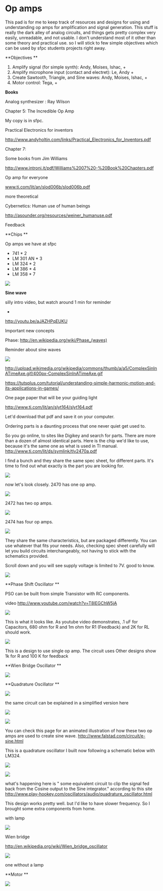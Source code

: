 # Op amps

This pad is for me to keep track of resources and designs for using and understanding op amps for amplification and signal generation. This stuff is really the dark alley of analog circuits, and things gets pretty complex very easily, unreadable, and not usable. I don't understand most of it other than some theory and practical use. so I will stick to few simple objectives which can be used by sfpc students projects right away. 

**Objectives **

1.  Amplify signal (for simple synth): Andy, Moises, Ishac, + 
2.  Amplify microphone input (contact and electret): Le, Andy + 
3.  Create Sawtooth, Triangle, and Sine waves: Andy, Moises, Ishac, +
4.  Motor control: Tega, + 

**Books**

Analog synthesizer : Ray Wilson

Chapter 5: The Incredible Op Amp

My copy is in sfpc. 

Practical Electronics for inventors 

[](http://www.andyholtin.com/links/Practical_Electronics_for_Inventors.pdf)http://www.andyholtin.com/links/Practical_Electronics_for_Inventors.pdf 

Chapter 7: 

Some books from Jim Williams 

[](http://www.introni.it/pdf/Williams%2007%20-%20Book%20Chapters.pdf)http://www.introni.it/pdf/Williams%2007%20-%20Book%20Chapters.pdf 

Op amp for everyone 

www.ti.com/lit/an/slod006b/slod006b.pdf

more theoretical

Cybernetics: Human use of human beings 

[](http://asounder.org/resources/weiner_humanuse.pdf)http://asounder.org/resources/weiner_humanuse.pdf 

Feedback 

**Chips **

Op amps we have at sfpc

*   741 * 2 
*   LM 301 AN * 3 
*   LM 324 * 2 
*   LM 386 * 4
*   LM 358 * 7 

![](https://hackpad-attachments.s3.amazonaws.com/hackpad.com_pUrFgJQucxm_p.77239_1384094138259_undefined)

**Sine wave**

silly intro video, but watch around 1 min for reminder 

*

[](http://youtu.be/aJAZHPqEUKU)http://youtu.be/aJAZHPqEUKU 

Important new concepts 

Phase: [](http://en.wikipedia.org/wiki/Phase_(waves))http://en.wikipedia.org/wiki/Phase_(waves) 

Reminder about sine waves

![](http://upload.wikimedia.org/wikipedia/commons/thumb/a/a5/ComplexSinInATimeAxe.gif/400px-ComplexSinInATimeAxe.gif)

[](http://upload.wikimedia.org/wikipedia/commons/thumb/a/a5/ComplexSinInATimeAxe.gif/400px-ComplexSinInATimeAxe.gif)http://upload.wikimedia.org/wikipedia/commons/thumb/a/a5/ComplexSinInATimeAxe.gif/400px-ComplexSinInATimeAxe.gif

[](https://tutsplus.com/tutorial/understanding-simple-harmonic-motion-and-its-applications-in-games/)https://tutsplus.com/tutorial/understanding-simple-harmonic-motion-and-its-applications-in-games/ 

One page paper that will be your guiding light 

[](http://www.ti.com/lit/an/slyt164/slyt164.pdf)http://www.ti.com/lit/an/slyt164/slyt164.pdf 

Let'd download that pdf and save it on your computer.

Ordering parts is a daunting process that one never quiet get used to. 

So you go online, to sites like Digikey and search for parts. There are more than a dozen of almost identical parts. Here is the chip we'd like to use, because it's the same one as what is used in TI manual.  [](http://www.ti.com/lit/ds/symlink/tlv2470a.pdf)http://www.ti.com/lit/ds/symlink/tlv2470a.pdf 

I find a bunch and they share the same spec sheet, for different parts. It's time to find out what exactly is the part you are looking for. 

![](https://hackpad-attachments.s3.amazonaws.com/hackpad.com_pUrFgJQucxm_p.77239_1384243480130_undefined)

now let's look closely. 2470 has one op amp. 

![](https://hackpad-attachments.s3.amazonaws.com/hackpad.com_pUrFgJQucxm_p.77239_1384243407717_undefined)

2472 has two op amps. 

![](https://hackpad-attachments.s3.amazonaws.com/hackpad.com_pUrFgJQucxm_p.77239_1384243543571_undefined)

2474 has four op amps. 

![](https://hackpad-attachments.s3.amazonaws.com/hackpad.com_pUrFgJQucxm_p.77239_1384243575930_undefined)

They share the same characteristics, but are packaged differently. You can use whatever that fits your needs. Also, checking spec sheet carefully will let you build circuits interchangeably, not having to stick with the schematics provided. 

Scroll down and you will see supply voltage is limited to 7V. good to know. 

![](https://hackpad-attachments.s3.amazonaws.com/hackpad.com_pUrFgJQucxm_p.77239_1384285424576_undefined)

**Phase Shift Oscillator **

PSO can be built from simple Transistor with RC components. 

video [](http://www.youtube.com/watch?v=T8lEGChW5jA)http://www.youtube.com/watch?v=T8lEGChW5jA 

![](https://hackpad-attachments.s3.amazonaws.com/hackpad.com_pUrFgJQucxm_p.77239_1384137725535_undefined)

This is what it looks like. As youtube video demonstrates, .1 uF for Capacitors, 680 ohm for R and 1m ohm for R1 (Feedback) and 2K for RL should work. 

![](https://hackpad-attachments.s3.amazonaws.com/hackpad.com_pUrFgJQucxm_p.77239_1384114561169_undefined)

This is a design to use single op amp. The circuit uses Other designs show 1k for R and 100 K for feedback 

**Wien Bridge Oscillator **

![](https://hackpad-attachments.s3.amazonaws.com/hackpad.com_pUrFgJQucxm_p.77239_1384114501597_undefined)

**Quadrature Oscillator **

![](https://hackpad-attachments.s3.amazonaws.com/hackpad.com_pUrFgJQucxm_p.77239_1384098105125_undefined)

the same circuit can be explained in a simplified version here 

![](https://hackpad-attachments.s3.amazonaws.com/hackpad.com_pUrFgJQucxm_p.77239_1384113991898_undefined)

![](https://hackpad-attachments.s3.amazonaws.com/hackpad.com_pUrFgJQucxm_p.77239_1384297016747_undefined)

You can check this page for an animated illustration of how these two op amps are used to create sine wave. [](http://www.falstad.com/circuit/e-sine.html)http://www.falstad.com/circuit/e-sine.html 

This is a quadrature oscillator I built now following a schematic below with LM324. 

![](https://hackpad-attachments.s3.amazonaws.com/hackpad.com_pUrFgJQucxm_p.77239_1384113775665_undefined)

![](https://hackpad-attachments.s3.amazonaws.com/hackpad.com_pUrFgJQucxm_p.77239_1384113895871_undefined)

what's happening here is " some equivalent circuit to clip the signal fed back from the Cosine output to the Sine integrator." according to this site [](http://www.play-hookey.com/oscillators/audio/quadrature_oscillator.html)http://www.play-hookey.com/oscillators/audio/quadrature_oscillator.html 

This design works pretty well. but I'd like to have slower frequency. So I brought some extra components from home. 

with lamp 

![](https://hackpad-attachments.s3.amazonaws.com/hackpad.com_pUrFgJQucxm_p.77239_1384096285013_undefined)

Wien bridge 

[](http://en.wikipedia.org/wiki/Wien_bridge_oscillator)http://en.wikipedia.org/wiki/Wien_bridge_oscillator 

![](https://hackpad-attachments.s3.amazonaws.com/hackpad.com_pUrFgJQucxm_p.77239_1384096235493_undefined)

one without a lamp 

**Motor **

![](https://hackpad-attachments.s3.amazonaws.com/hackpad.com_pUrFgJQucxm_p.77239_1384095410813_undefined)

 